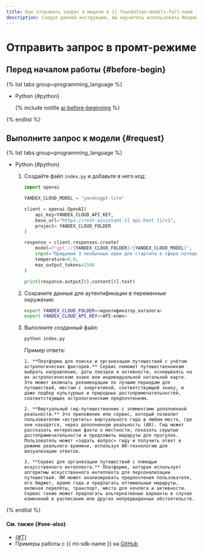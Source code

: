 ```yaml
---
title: Как отправить запрос к модели в {{ foundation-models-full-name }}
description: Следуя данной инструкции, вы научитесь использовать Responses API в {{ foundation-models-full-name }}, чтобы отправить запрос к {{ gpt-lite }}.
---
```


# Отправить запрос в промт-режиме

## Перед началом работы {#before-begin}

{% list tabs group=programming_language %}

- Python {#python}

  {% include notitle [ai-before-beginning](../../../_includes/ai-studio/yandexgpt/ai-before-beginning.md) %}

{% endlist %}


## Выполните запрос к модели {#request}

{% list tabs group=programming_language %}

- Python {#python}

  1. Создайте файл `index.py` и добавьте в него код:

      ```python
      import openai

      YANDEX_CLOUD_MODEL = "yandexgpt-lite"

      client = openai.OpenAI(
          api_key=YANDEX_CLOUD_API_KEY,
          base_url="https://rest-assistant.{{ api-host }}/v1",
          project= YANDEX_CLOUD_FOLDER
      )

      response = client.responses.create(
          model=f"gpt://{YANDEX_CLOUD_FOLDER}/{YANDEX_CLOUD_MODEL}",
          input="Придумай 3 необычные идеи для стартапа в сфере путешествий.",
          temperature=0.8,
          max_output_tokens=1500
      )

      print(response.output[0].content[0].text)
      ```

  1. Сохраните данные для аутентификации в переменные окружения:

      ```bash
      export YANDEX_CLOUD_FOLDER=<идентификатор_каталога>
      export YANDEX_CLOUD_API_KEY=<API-ключ>
      ```

  1. Выполните созданный файл:

      ```bash
      python index.py
      ```

      Пример ответа:

      ```text
      1. **Платформа для поиска и организации путешествий с учётом астрологических факторов.** Сервис поможет путешественникам выбрать направление, даты поездки и активности, основываясь на их астрологическом знаке или индивидуальной натальной карте. Это может включать рекомендации по лучшим периодам для путешествий, местам с энергетикой, соответствующей знаку, и даже подбор культурных и природных достопримечательностей, соответствующих астрологическим предпочтениям.

      2. **Виртуальный гид-путешественник с элементами дополненной реальности.** Это приложение или сервис, который позволит пользователям «встретить» виртуального гида в любом месте, где они находятся, через дополненную реальность (AR). Гид может рассказать интересные факты о местности, показать скрытые достопримечательности и предложить маршруты для прогулок. Пользователь может «задать вопрос» гиду и получить ответ в режиме реального времени, используя AR-технологию для визуализации ответов.

      3. **Сервис для организации путешествий с помощью искусственного интеллекта.** Платформа, которая использует алгоритмы искусственного интеллекта для персонализации путешествий. ИИ может анализировать предпочтения пользователя, его бюджет, время года и предлагать оптимальные маршруты, включая перелёты, транспорт, места для ночлега и активности. Сервис также может предлагать альтернативные варианты в случае изменений в расписании или других непредвиденных обстоятельств.
      ```

{% endlist %}


#### См. также {#see-also}

* [{#T}](../../concepts/generation/index.md)
* Примеры работы с {{ ml-sdk-name }} на [GitHub](https://github.com/yandex-cloud/yandex-cloud-ml-sdk/tree/master/examples/sync/completions)
